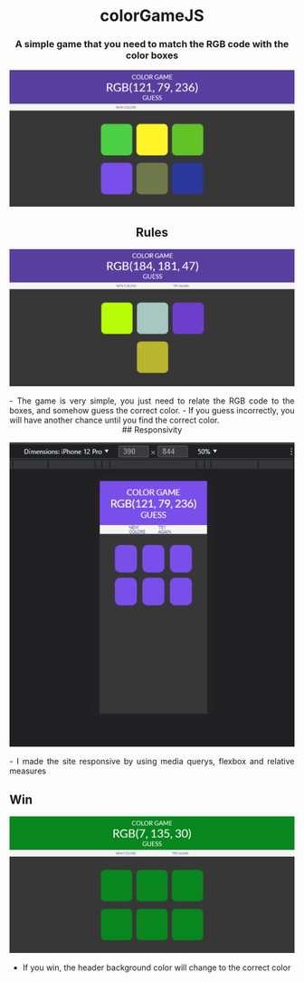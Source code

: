 <div align='center'>

# colorGameJS
### A simple game that you need to match the RGB code with the color boxes
  
![Home](https://github.com/AlmeidaFL/colorGameJS/blob/main/screenshots/home.png)

</div>

<div align='center'>
  
  ## Rules
  
  ![TryAgain](https://github.com/AlmeidaFL/colorGameJS/blob/main/screenshots/tryAgain.png)
</div>

<div align='justify'>
  - The game is very simple, you just need to relate the RGB code to the boxes, and somehow guess the correct color.
  - If you guess incorrectly, you will have another chance until you find the correct color.
  
</div>

<div align='center'>
  ## Responsivity
  
  ![Responsive](https://github.com/AlmeidaFL/colorGameJS/blob/main/screenshots/winPhone.png)
 </div>
 
 <div align='justify'>
  - I made the site responsive by using media querys, flexbox and relative measures
  
  ## Win
  
  ![Win](https://github.com/AlmeidaFL/colorGameJS/blob/main/screenshots/Win.png)
  
  - If you win, the header background color will change to the correct color
  </div>
